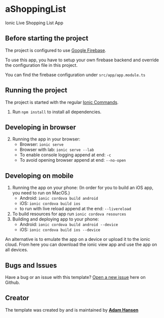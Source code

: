 # aShoppingList
Ionic Live Shopping List App

## Before starting the project
The project is configured to use [Google Firebase](https://firebase.google.com/).

To use this app, you have to setup your own firebase backend and override the configuration file in this project.

You can find the firebase configuration under `src/app/app.module.ts`

## Running the project
The project is started with the regular [Ionic Commands](https://ionicframework.com/docs/cli/commands.html).

1. Run `npm install` to install all dependencies.

## Developing in browser
2. Running the app in your browser:
    - Browser: `ionic serve`
    - Browser with lab: `ionic serve --lab`
    - To enable console logging append at end: `-c`
    - To avoid opening browser append at end: `--no-open`
## Developing on mobile
1. Running the app on your phone: (In order for you to build an iOS app, you need to run on MacOS.)
    - Android: `ionic cordova build android`
    - iOS: `ionic cordova build ios`
    - to run with live reload append at the end: `--livereload`  
2.  To build resources for app run `ionic cordova resources`
3. Building and deploying app to your phone:
    - Android: `ionic cordova build android --device`
    - iOS: `ionic cordova build ios --device`

An alternative is to emulate the app on a device or upload it to the ionic cloud. From here you can download the ionic view app and use the app on all devices.

## Bugs and Issues

Have a bug or an issue with this template? [Open a new issue](https://github.com/onero/aShoppingList/issues) here on Github.

## Creator

The template was created by and is maintained by **[Adam Hansen](https://adamino.dk)**

